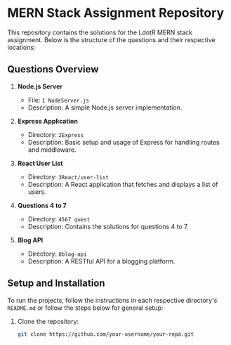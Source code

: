 # MERN Stack Assignment Repository

This repository contains the solutions for the LdotR MERN stack assignment. Below is the structure of the questions and their respective locations:

## Questions Overview

1. **Node.js Server**  
   - File: `1 NodeServer.js`
   - Description: A simple Node.js server implementation.

2. **Express Application**  
   - Directory: `2Express`
   - Description: Basic setup and usage of Express for handling routes and middleware.

3. **React User List**  
   - Directory: `3React/user-list`
   - Description: A React application that fetches and displays a list of users.

4. **Questions 4 to 7**  
   - Directory: `4567 quest`
   - Description: Contains the solutions for questions 4 to 7.

5. **Blog API**  
   - Directory: `8blog-api`
   - Description: A RESTful API for a blogging platform.

## Setup and Installation

To run the projects, follow the instructions in each respective directory's `README.md` or follow the steps below for general setup:

1. Clone the repository:
   ```bash
   git clone https://github.com/your-username/your-repo.git

